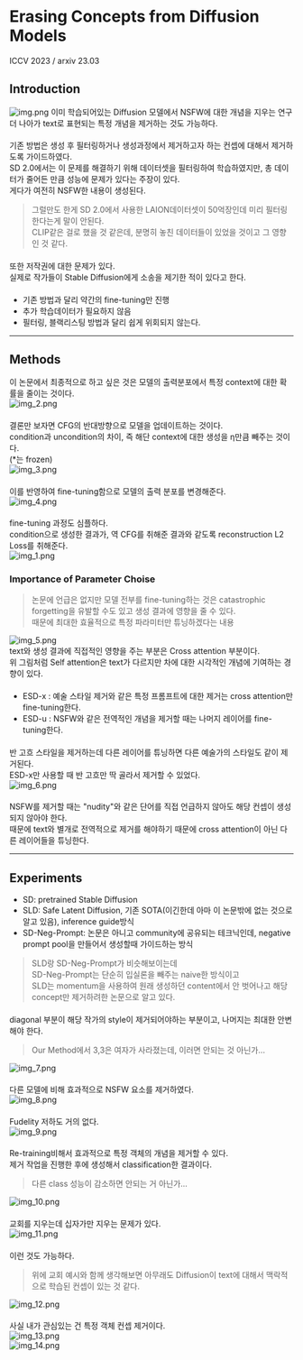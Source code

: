 Erasing Concepts from Diffusion Models
===
ICCV 2023 / arxiv 23.03
####
## Introduction
![img.png](img.png)
이미 학습되어있는 Diffusion 모델에서 NSFW에 대한 개념을 지우는 연구    
더 나아가 text로 표현되는 특정 개념을 제거하는 것도 가능하다.
####
기존 방법은 생성 후 필터링하거나 생성과정에서 제거하고자 하는 컨셉에 대해서 제거하도록 가이드하였다.  
SD 2.0에서는 이 문제를 해결하기 위해 데이터셋을 필터링하여 학습하였지만, 총 데이터가 줄어든 만큼 성능에 문제가 있다는 주장이 있다.  
게다가 여전히 NSFW한 내용이 생성된다.  
> 그럴만도 한게 SD 2.0에서 사용한 LAION데이터셋이 50억장인데 미리 필터링한다는게 말이 안된다.  
> CLIP같은 걸로 했을 것 같은데, 분명히 놓친 데이터들이 있었을 것이고 그 영향인 것 같다.  
####
또한 저작권에 대한 문제가 있다.  
실제로 작가들이 Stable Diffusion에게 소송을 제기한 적이 있다고 한다.  
####
* 기존 방법과 달리 약간의 fine-tuning만 진행  
* 추가 학습데이터가 필요하지 않음  
* 필터링, 블랙리스팅 방법과 달리 쉽게 위회되지 않는다.  

***
## Methods
이 논문에서 최종적으로 하고 싶은 것은 모델의 출력분포에서 특정 context에 대한 확률을 줄이는 것이다.  
![img_2.png](img_2.png)   
####
결론만 보자면 CFG의 반대방향으로 모델을 업데이트하는 것이다.  
condition과 uncondition의 차이, 즉 해단 context에 대한 생성을 η만큼 빼주는 것이다.  
(*는 frozen)  
![img_3.png](img_3.png)  
####
이를 반영하여 fine-tuning함으로 모델의 출력 분포를 변경해준다.  
![img_4.png](img_4.png)  
####
fine-tuning 과정도 심플하다.  
condition으로 생성한 결과가, 역 CFG를 취해준 결과와 같도록 reconstruction L2 Loss를 취해준다.  
![img_1.png](img_1.png)  
####
### Importance of Parameter Choise  
> 논문에 언급은 없지만 모델 전부를 fine-tuning하는 것은 catastrophic forgetting을 유발할 수도 있고 생성 결과에 영향을 줄 수 있다.  
> 때문에 최대한 효율적으로 특정 파라미터만 튜닝하겠다는 내용

![img_5.png](img_5.png)  
text와 생성 결과에 직접적인 영향을 주는 부분은 Cross attention 부분이다.  
위 그림처럼 Self attention은 text가 다르지만 차에 대한 시각적인 개념에 기여하는 경향이 있다.  
####
* ESD-x : 예술 스타일 제거와 같은 특정 프롬프트에 대한 제거는 cross attention만 fine-tuning한다.  
* ESD-u : NSFW와 같은 전역적인 개념을 제거할 때는 나머지 레이어를 fine-tuning한다.  
####
반 고흐 스타일을 제거하는데 다른 레이어를 튜닝하면 다른 예술가의 스타일도 같이 제거된다.  
ESD-x만 사용할 때 반 고흐만 딱 골라서 제거할 수 있었다.  
![img_6.png](img_6.png)
####
NSFW를 제거할 때는 "nudity"와 같은 단어를 직접 언급하지 않아도 해당 컨셉이 생성되지 않아야 한다.  
때문에 text와 별개로 전역적으로 제거를 해야하기 때문에 cross attention이 아닌 다른 레이어들을 튜닝한다.  

***
## Experiments  
* SD: pretrained Stable Diffusion
* SLD: Safe Latent Diffusion, 기존 SOTA(이긴한데 아마 이 논문밖에 없는 것으로 알고 있음), inference guide방식  
* SD-Neg-Prompt: 논문은 아니고 community에 공유되는 테크닉인데, negative prompt pool을 만들어서 생성할때 가이드하는 방식
> SLD랑 SD-Neg-Prompt가 비슷해보이는데  
> SD-Neg-Prompt는 단순히 입실론을 빼주는 naive한 방식이고  
> SLD는 momentum을 사용하여 원래 생성하던 content에서 안 벗어나고 해당 concept만 제거하려한 논문으로 알고 있다.  
####
diagonal 부분이 해당 작가의 style이 제거되어야하는 부분이고, 나머지는 최대한 안변해야 한다.  
> Our Method에서 3,3은 여자가 사라졌는데, 이러면 안되는 것 아닌가...

![img_7.png](img_7.png)  
####
다른 모델에 비해 효과적으로 NSFW 요소를 제거하였다.  
![img_8.png](img_8.png)
####
Fudelity 저하도 거의 없다.  
![img_9.png](img_9.png)
####
Re-training비해서 효과적으로 특정 객체의 개념을 제거할 수 있다.  
제거 작업을 진행한 후에 생성해서 classification한 결과이다.  
> 다른 class 성능이 감소하면 안되는 거 아닌가...  

![img_10.png](img_10.png)
####
교회를 지우는데 십자가만 지우는 문제가 있다.  
![img_11.png](img_11.png)
####
이런 것도 가능하다.  
> 위에 교회 예시와 함께 생각해보면 아무래도 Diffusion이 text에 대해서 맥락적으로 학습된 컨셉이 있는 것 같다.  

![img_12.png](img_12.png)
####
사실 내가 관심있는 건 특정 객체 컨셉 제거이다.  
![img_13.png](img_13.png)  
![img_14.png](img_14.png)

